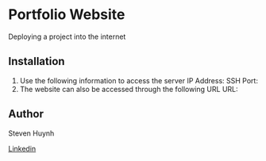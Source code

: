 # Portfolio Website
Deploying a project into the internet

## Installation
1) Use the following information to access the server
  IP Address:
  SSH Port:
2) The website can also be accessed through the following URL
  URL:

## Author
Steven Huynh


[Linkedin](https://www.linkedin.com/in/stevenhuynh17/)
